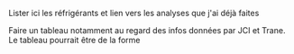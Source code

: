 Lister ici les réfrigérants et lien vers les analyses que j'ai déjà faites

Faire un tableau notamment au regard des infos données par JCI et Trane.
Le tableau pourrait être de la forme
